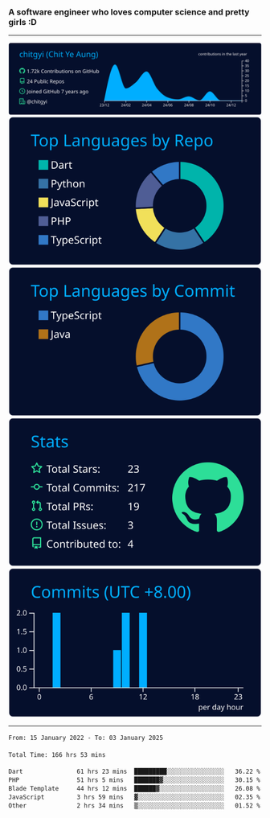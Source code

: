 ### A software engineer who loves computer science and pretty girls :D

<hr />

[![](https://raw.githubusercontent.com/chitgyi/chitgyi/main/profile-summary-card-output/algolia/0-profile-details.svg)](https://github.com/vn7n24fzkq/github-profile-summary-cards)
[![](https://raw.githubusercontent.com/chitgyi/chitgyi/main/profile-summary-card-output/algolia/1-repos-per-language.svg)](https://github.com/vn7n24fzkq/github-profile-summary-cards) [![](https://raw.githubusercontent.com/chitgyi/chitgyi/main/profile-summary-card-output/algolia/2-most-commit-language.svg)](https://github.com/vn7n24fzkq/github-profile-summary-cards)
[![](https://raw.githubusercontent.com/chitgyi/chitgyi/main/profile-summary-card-output/algolia/3-stats.svg)](https://github.com/vn7n24fzkq/github-profile-summary-cards) [![](https://raw.githubusercontent.com/chitgyi/chitgyi/main/profile-summary-card-output/algolia/4-productive-time.svg)](https://github.com/vn7n24fzkq/github-profile-summary-cards)

<hr />

<!--START_SECTION:waka-->

```txt
From: 15 January 2022 - To: 03 January 2025

Total Time: 166 hrs 53 mins

Dart               61 hrs 23 mins  █████████░░░░░░░░░░░░░░░░   36.22 %
PHP                51 hrs 5 mins   ███████▓░░░░░░░░░░░░░░░░░   30.15 %
Blade Template     44 hrs 12 mins  ██████▓░░░░░░░░░░░░░░░░░░   26.08 %
JavaScript         3 hrs 59 mins   ▓░░░░░░░░░░░░░░░░░░░░░░░░   02.35 %
Other              2 hrs 34 mins   ▒░░░░░░░░░░░░░░░░░░░░░░░░   01.52 %
```

<!--END_SECTION:waka-->

